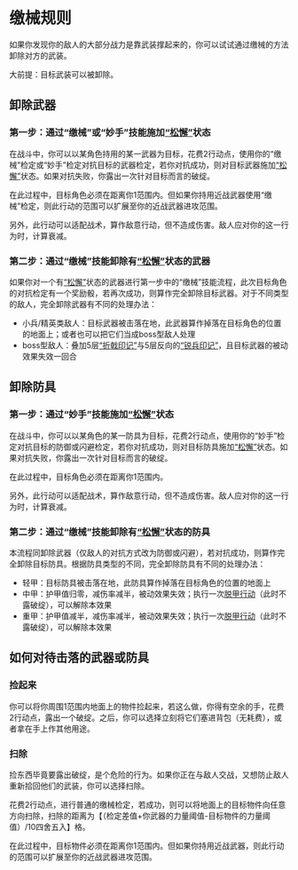 # 缴械规则

如果你发现你的敌人的大部分战力是靠武装撑起来的，你可以试试通过缴械的方法卸除对方的武装。

大前提：目标武装可以被卸除。

## 卸除武器

### 第一步：通过“缴械”或“妙手”技能施加<a href="../../../data/status/normal/#松懈" target="_blank">“松懈”</a>状态

在战斗中，你可以以某角色持用的某一武器为目标，花费2行动点，使用你的“缴械”检定或“妙手”检定对抗目标的武器检定，若你对抗成功，则对目标武器施加<a href="../../../data/status/normal/#松懈" target="_blank">“松懈”</a>状态。如果对抗失败，你露出一次针对目标而言的破绽。

在此过程中，目标角色必须在距离你1范围内。但如果你持用近战武器使用“缴械”检定，则此行动的范围可以扩展至你的近战武器进攻范围。

另外，此行动可以适配战术，算作敌意行动，但不造成伤害。敌人应对你的这一行为时，计算衰减。

### 第二步：通过“缴械”技能卸除有<a href="../../../data/status/normal/#松懈" target="_blank">“松懈”</a>状态的武器

如果你对一个有<a href="../../../data/status/normal/#松懈" target="_blank">“松懈”</a>状态的武器进行第一步中的“缴械”技能流程，此次目标角色的对抗检定有一个奖励骰，若再次成功，则算作完全卸除目标武器。对于不同类型的敌人，完全卸除武器有不同的处理办法：

* 小兵/精英类敌人：目标武器被击落在地，此武器算作掉落在目标角色的位置的地面上；或者也可以把它们当成boss型敌人处理
* boss型敌人：叠加5层<a href="../../../data/status/mark/#折戟印记" target="_blank">“折戟印记”</a>与5层反向的<a href="../../../data/status/mark/#锐兵印记" target="_blank">“锐兵印记”</a>，且目标武器的被动效果失效一回合

## 卸除防具

### 第一步：通过“妙手”技能施加<a href="../../../data/status/normal/#松懈" target="_blank">“松懈”</a>状态

在战斗中，你可以以某角色的某一防具为目标，花费2行动点，使用你的“妙手”检定对抗目标的防御或闪避检定，若你对抗成功，则对目标防具施加<a href="../../../data/status/normal/#松懈" target="_blank">“松懈”</a>状态。如果对抗失败，你露出一次针对目标而言的破绽。

在此过程中，目标角色必须在距离你1范围内。

另外，此行动可以适配战术，算作敌意行动，但不造成伤害。敌人应对你的这一行为时，计算衰减。

### 第二步：通过“缴械”技能卸除有<a href="../../../data/status/normal/#松懈" target="_blank">“松懈”</a>状态的防具

本流程同卸除武器（仅敌人的对抗方式改为防御或闪避），若对抗成功，则算作完全卸除目标防具。根据防具类型的不同，完全卸除防具有不同的处理办法：

* 轻甲：目标防具被击落在地，此防具算作掉落在目标角色的位置的地面上
* 中甲：护甲值归零，减伤率减半，被动效果失效；执行一次<a href="../../6·battle/#战斗时防具的穿脱" target="_blank">脱甲行动</a>（此时不露破绽），可以解除本效果
* 重甲：护甲值减半，减伤率减半，被动效果失效；执行一次<a href="../../6·battle/#战斗时防具的穿脱" target="_blank">脱甲行动</a>（此时不露破绽），可以解除本效果

## 如何对待击落的武器或防具

### 捡起来

你可以将你周围1范围内地面上的物件捡起来，若这么做，你得有空余的手，花费2行动点，露出一个破绽。之后，你可以选择立刻将它们塞进背包（无耗费），或者拿在手上作其他用途。

### 扫除

捡东西毕竟要露出破绽，是个危险的行为。如果你正在与敌人交战，又想防止敌人重新拾回他们的武装，你可以选择扫除。

花费2行动点，进行普通的缴械检定，若成功，则可以将地面上的目标物件向任意方向扫除，扫除的距离为【（检定差值+你武器的力量阈值-目标物件的力量阈值）/10四舍五入】格。

在此过程中，目标物件必须在距离你1范围内。但如果你持用近战武器，则此行动的范围可以扩展至你的近战武器进攻范围。
